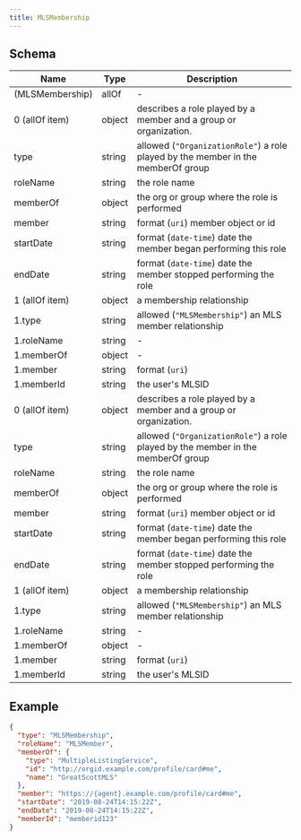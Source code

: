 ```yaml
---
title: MLSMembership
---
```

## Schema

| Name | Type | Description |
|---|---|---|
| (MLSMembership) | allOf | - |
| 0 (allOf item) | object | describes a role played by a member and a group or organization. |
| type | string | allowed (`"OrganizationRole"`) a role played by the member in the memberOf group |
| roleName | string | the role name |
| memberOf | object | the org or group where the role is performed |
| member | string | format (`uri`) member object or id |
| startDate | string | format (`date-time`) date the member began performing this role |
| endDate | string | format (`date-time`) date the member stopped performing the role |
| 1 (allOf item) | object | a membership relationship |
| 1.type | string | allowed (`"MLSMembership"`) an MLS member relationship |
| 1.roleName | string | - |
| 1.memberOf | object | - |
| 1.member | string | format (`uri`)  |
| 1.memberId | string | the user's MLSID |
| 0 (allOf item) | object | describes a role played by a member and a group or organization. |
| type | string | allowed (`"OrganizationRole"`) a role played by the member in the memberOf group |
| roleName | string | the role name |
| memberOf | object | the org or group where the role is performed |
| member | string | format (`uri`) member object or id |
| startDate | string | format (`date-time`) date the member began performing this role |
| endDate | string | format (`date-time`) date the member stopped performing the role |
| 1 (allOf item) | object | a membership relationship |
| 1.type | string | allowed (`"MLSMembership"`) an MLS member relationship |
| 1.roleName | string | - |
| 1.memberOf | object | - |
| 1.member | string | format (`uri`)  |
| 1.memberId | string | the user's MLSID |

## Example



```json
{
  "type": "MLSMembership",
  "roleName": "MLSMember",
  "memberOf": {
    "type": "MultipleListingService",
    "id": "http://orgid.example.com/profile/card#me",
    "name": "GreatScottMLS"
  },
  "member": "https://{agent}.example.com/profile/card#me",
  "startDate": "2019-08-24T14:15:22Z",
  "endDate": "2019-08-24T14:15:22Z",
  "memberId": "memberid123"
}
```
